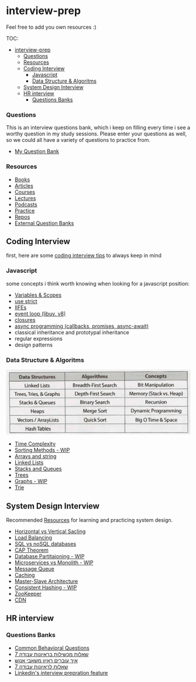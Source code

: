 # interview-prep

Feel free to add you own resources :)

TOC:

- [interview-prep](#interview-prep)
    - [Questions](#questions)
    - [Resources](#resources)
  - [Coding Interview](#coding-interview)
    - [Javascript](#javascript)
    - [Data Structure \& Algoritms](#data-structure--algoritms)
  - [System Design Interview](#system-design-interview)
  - [HR interview](#hr-interview)
    - [Questions Banks](#questions-banks)

### Questions

This is an interview questions bank, which i keep on filling every time i see a worthy question in my study sessions.
Please enter your questions as well, so we could all have a variety of questions to practice from.

- [My Question Bank](question-bank/index.md)

### Resources

- [Books](resources/books.md)
- [Articles](resources/articles.md)
- [Courses](resources/courses.md)
- [Lectures](resources/lectures.md)
- [Podcasts](resources/podcasts.md)
- [Practice](resources/practice.md)
- [Repos](resources/repos.md)
- [External Question Banks](resources/question-banks.md)

## Coding Interview

first, here are some [coding interview tips](coding/coding-questions-tips.md) to always keep in mind

### Javascript

some concepts i think worth knowing when looking for a javascript position:

- [Variables & Scopes](coding/javascript/variables.md)
- [use strict](coding/javascript/strict-mode.md)
- [IIFEs](coding/javascript/IIFE.md)
- [event loop (libuv, v8)](coding/javascript/event-loop.md)
- [closures](coding/javascript/closures.md)
- [async programming (callbacks, promises, async-await)](coding/javascript/async-programming.md)
- classical inheritance and prototypal inheritance
- regular expressions
- design patterns

### Data Structure & Algoritms

![list of topics](./assets/topics-cracking.png)

- [Time Complexity](coding/data-structures/Time-Complexity.md)
- [Sorting Methods - WIP](coding/data-structures/Sorting-Methods.md)
- [Arrays and string](coding/data-structures/Arrays-and-Strings.md)
- [Linked Lists](coding/data-structures/Linked-lists.md)
- [Stacks and Queues](coding/data-structures/Stacks-and-Queues.md)
- [Trees](coding/data-structures/Trees.md)
- [Graphs - WIP](coding/data-structures/Graphs.md)
- [Trie](coding/data-structures/Trie.md)

## System Design Interview

Recommended [Resources](system-design/Resources.md) for learning and practicing system design.

- [Horizontal vs Vertical Sacling](system-design/Scaling.md)
- [Load Balancing](system-design/Load-Balancing.md)
- [SQL vs noSQL databases](system-design/Databases.md)
- [CAP Theorem](system-design/cap-theorem.md)
- [Database Partitaioning - WIP](system-design/Sharding.md)
- [Microservices vs Monolith - WIP](system-design/Microservices.md)
- [Message Queue](system-design/Message-Queue.md)
- [Caching](system-design/Caching.md)
- [Master-Slave Architecture](system-design/master-slave.md)
- [Consistent Hashing - WIP](system-design/consistent-hashing.md)
- [ZooKeeper](system-design/ZooKeeper.md)
- [CDN](system-design/cdn.md)

## HR interview

### Questions Banks

- [Common Behavioral Questions](https://yangshun.github.io/tech-interview-handbook/behavioral-questions/)
- [7 שאלות מכשילות בראיונות עבודה](https://bit.ly/35LmdcE)
- [איך עוברים ראיון משאבי אנוש](https://www.dialog.co.il/new-world/work-search/blogs/hr-interview-part-1/)
- [7 שאלות לראיונות עבודה](https://bit.ly/2YR9TGb)
- [Linkedin's interview prepration feature](<https://www.linkedin.com/interview-prep/assessments/urn:li:fs_assessment:(1,a)/question/urn:li:fs_assessmentQuestion:(10011,aq11)/>)
